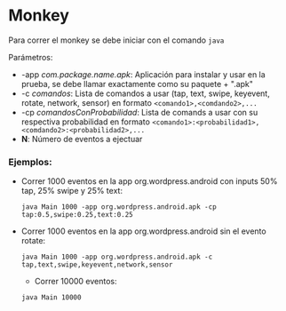 # Monkey

Para correr el monkey se debe iniciar con el comando `java`

Parámetros:

- -app *com.package.name.apk*: Aplicación para instalar y usar en la prueba, se debe llamar exactamente como su paquete + ".apk"
- -c *comandos*: Lista de comandos a usar (tap, text, swipe, keyevent, rotate, network, sensor) en formato `<comando1>,<comdando2>,...`
- -cp *comandosConProbabilidad*: Lista de comands a usar con su respectiva probabilidad en formato `<comando1>:<probabilidad1>,<comdando2>:<probabilidad2>,...`
- **N**: Número de eventos a ejectuar

### Ejemplos:

- Correr 1000 eventos en la app org.wordpress.android con inputs 50% tap, 25% swipe y 25% text:

  `java Main 1000 -app org.wordpress.android.apk -cp tap:0.5,swipe:0.25,text:0.25`

- Correr 1000 eventos en la app org.wordpress.android sin el evento rotate:

  `java Main 1000 -app org.wordpress.android.apk -c tap,text,swipe,keyevent,network,sensor`
  
  - Correr 10000 eventos:

  `java Main 10000`
